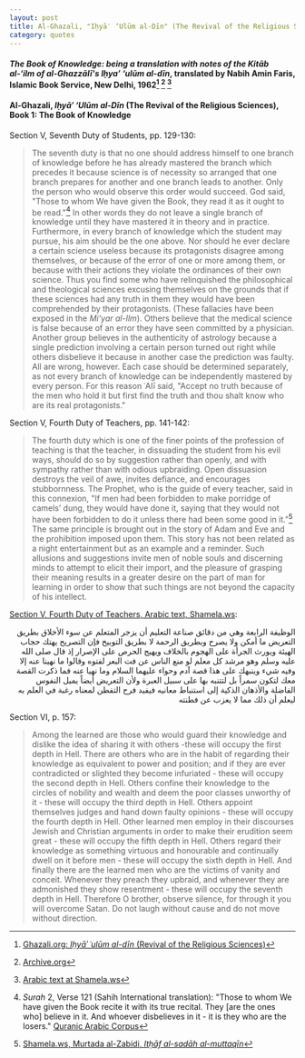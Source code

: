 ```yaml
---
layout: post
title: Al-Ghazali, "Iḥyā′ ‘Ulūm al-Dīn" (The Revival of the Religious Sciences)
category: quotes
---
```


#### *The Book of Knowledge: being a translation with notes of the Kitāb al-‘ilm of al-Ghazzālī's Iḥya’ ‘ulūm al-dīn*, translated by Nabih Amin Faris, Islamic Book Service, New Delhi, 1962[^1] [^2] [^3]

#### Al-Ghazali, *Iḥyā′ ‘Ulūm al-Dīn* (The Revival of the Religious Sciences), Book 1: The Book of Knowledge

[^1]: [Ghazali.org: *Iḥyāʾ ʿulūm al-dīn* (Revival of the Religious Sciences)](https://www.ghazali.org/rrs-ovr/)

[^2]: [Archive.org](https://archive.org/details/TheBookOfKnowledgeByGhazali/mode/2up)

[^3]: [Arabic text at Shamela.ws](https://shamela.ws/book/9472)

Section V, Seventh Duty of Students, pp. 129-130:

> The seventh duty is that no one should address himself to one branch of knowledge before he has already mastered the branch which precedes it because science is of necessity so arranged that one branch prepares for another and one branch leads to another. Only the person who would observe this order would succeed. God said, "Those to whom We have given the Book, they read it as it ought to be read."[^4] In other words they do not leave a single branch of knowledge until they have mastered it in theory and in practice. Furthermore, in every branch of knowledge which the student may pursue, his aim should be the one above. Nor should he ever declare a certain science useless because its protagonists disagree among themselves, or because of the error of one or more among them, or because with their actions they violate the ordinances of their own science. Thus you find some who have relinquished the philosophical and theological sciences excusing themselves on the grounds that if these sciences had any truth in them they would have been comprehended by their protagonists. (These fallacies have been exposed in the *Mi‘yar al-Ilm*). Others believe that the medical science is false because of an error they have seen committed by a physician. Another group believes in the authenticity of astrology because a single prediction involving a certain person turned out right while others disbelieve it because in another case the prediction was faulty. All are wrong, however. Each case should be determined separately, as not every branch of knowledge can be independently mastered by every person. For this reason ʿAlī said, "Accept no truth because of the men who hold it but first find the truth and thou shalt know who are its real protagonists."

[^4]: *Surah* 2, Verse 121 (Sahih International translation): "Those to whom We have given the Book recite it with its true recital. They \[are the ones who\] believe in it. And whoever disbelieves in it - it is they who are the losers." [Quranic Arabic Corpus](https://corpus.quran.com/translation.jsp?chapter=2&verse=121)

Section V, Fourth Duty of Teachers, pp. 141-142:

> The fourth duty which is one of the finer points of the profession of teaching is that the teacher, in dissuading the student from his evil ways, should do so by suggestion rather than openly, and with sympathy rather than with odious upbraiding. Open dissuasion destroys the veil of awe, invites defiance, and encourages stubbornness. The Prophet, who is the guide of every teacher, said in this connexion, "If men had been forbidden to make porridge of camels’ dung, they would have done it, saying that they would not have been forbidden to do it unless there had been some good in it."[^5] The same principle is brought out in the story of Adam and Eve and the prohibition imposed upon them. This story has not been related as a night entertainment but as an example and a reminder. Such allusions and suggestions invite men of noble souls and discerning minds to attempt to elicit their import, and the pleasure of grasping their meaning results in a greater desire on the part of man for learning in order to show that such things are not beyond the capacity of his intellect.

[^5]: [Shamela.ws, Murtada al-Zabidi, *Itḥāf al-sadāh al-muttaqīn*](https://shamela.ws/book/38171/164)

[Section V, Fourth Duty of Teachers, Arabic text, Shamela.ws](https://shamela.ws/book/9472/57):

<p dir="rtl">الوظيفة الرابعة وهي من دقائق صناعة التعليم أن يزجر المتعلم عن سوء الأخلاق بطريق التعريض ما أمكن ولا يصرح وبطريق الرحمة لا بطريق التوبيخ فإن التصريح يهتك حجاب الهيئة ويورث الجرأة على الهجوم بالخلاف ويهيج الحرص على الإصرار إذ قال صلى الله عليه وسلم وهو مرشد كل معلم لو منع الناس عن فت البعر لفتوه وقالوا ما نهينا عنه إلا وفيه شيء وينبهك على هذا قصة آدم وحواء عليهما السلام وما نهيا عنه فما ذكرت القصة معك لتكون سمراً بل لتتنبه بها على سبيل العبرة ولأن التعريض أيضاً يميل النفوس الفاضلة والأذهان الذكية إلى استنباط معانيه فيفيد فرح التفطن لمعناه رغبة في العلم به ليعلم أن ذلك مما لا يعزب عن فطنته</p>

Section VI, p. 157:

> Among the learned are those who would guard their knowledge and dislike the idea of sharing it with others -these will occupy the first depth in Hell. There are others who are in the habit of regarding their knowledge as equivalent to power and position; and if they are ever contradicted or slighted they become infuriated - these will occupy the second depth in Hell. Others confine their knowledge to the circles of nobility and wealth and deem the poor classes unworthy of it - these will occupy the third depth in Hell. Others appoint themselves judges and hand down faulty opinions - these will occupy the fourth depth in Hell. Other learned men employ in their discourses Jewish and Christian arguments in order to make their erudition seem great - these will occupy the fifth depth in Hell. Others regard their knowledge as something virtuous and honourable and continually dwell on it before men - these will occupy the sixth depth in Hell. And finally there are the learned men who are the victims of vanity and conceit. Whenever they preach they upbraid, and whenever they are admonished they show resentment - these will occupy the seventh depth in Hell. Therefore O brother, observe silence, for through it you will overcome Satan. Do not laugh without cause and do not move without direction.